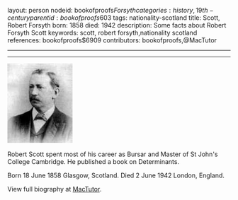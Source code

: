 layout: person
nodeid: bookofproofs$Forsyth
categories: history,19th-century
parentid: bookofproofs$603
tags: nationality-scotland
title: Scott, Robert Forsyth
born: 1858
died: 1942
description: Some facts about Robert Forsyth Scott
keywords: scott, robert forsyth,nationality scotland
references: bookofproofs$6909
contributors: bookofproofs,@MacTutor

---


---

![Forsyth.jpg](https://github.com/bookofproofs/bookofproofs.github.io/blob/main/_sources/_assets/images/portraits/Forsyth.jpg?raw=true)

Robert Scott spent most of his career as Bursar and Master of St John's College Cambridge. He published a book on Determinants.

Born 18 June 1858 Glasgow, Scotland. Died 2 June 1942 London, England.


View full biography at [MacTutor](https://mathshistory.st-andrews.ac.uk/Biographies/Forsyth/).